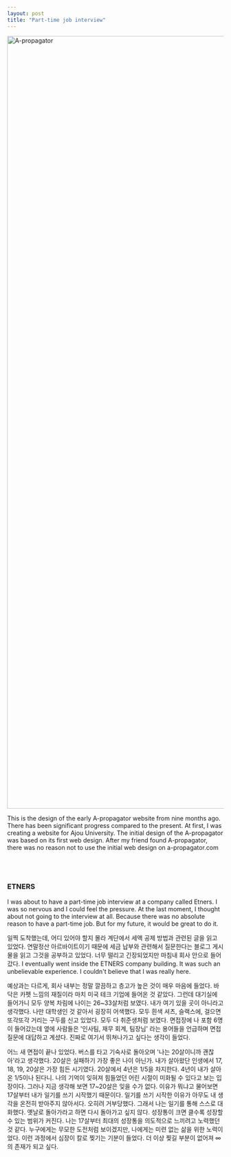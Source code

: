 ```yaml
---
layout: post
title: "Part-time job interview"
---
```



<img width="1796" alt="A-propagator" src="https://github.com/user-attachments/assets/6bd13b5e-f95f-4624-b8fc-8f43531aa029" />


  
This is the design of the early A-propagator website from nine months ago. There has been significant progress compared to the present. At first, I was creating a website for Ajou University. The initial design of the A-propagator was based on its first web design. After my friend found A-propagator, there was no reason not to use the initial web design on a-propagator.com







<div class="txt-top"></div>

<h3 style="padding-top: 50px;"> ETNERS </h3>


I was about to have a part-time job interview at a company called Etners. I was so nervous and I could feel the pressure. At the last moment, I thought about not going to the interview at all. Because there was no absolute reason to have a part-time job. But for my future, it would be great to do it. 

일찍 도착했는데, 어디 있어야 할지 몰라 계단에서 세액 공제 방법과 관련된 글을 읽고 있었다. 연말정산 아르바이트이기 때문에 세금 납부와 관련해서 질문한다는 블로그 게시물을 읽고 그것을 공부하고 있었다. 너무 떨리고 긴장되었지만 마침내 회사 안으로 들어갔다. I eventually went inside the ETNERS company building. It was such an unbelievable experience. I couldn't believe that I was really here. 

예상과는 다르게, 회사 내부는 정말 깔끔하고 층고가 높은 것이 매우 마음에 들었다. 바닥은 카펫 느낌의 재질이라 마치 미국 테크 기업에 들어온 것 같았다. 그런데 대기실에 들어가니 모두 양복 차림에 나이는 26~33살처럼 보였다. 내가 여기 있을 곳이 아니라고 생각했다. 나만 대학생인 것 같아서 굉장히 어색했다. 모두 흰색 셔츠, 슬랙스에, 걸으면 또각또각 거리는 구두를 신고 있었다. 모두 다 취준생처럼 보였다. 면접장에 나 포함 6명이 들어갔는데 옆에 사람들은 '인사팀, 재무 회계, 팀장님' 라는 용어들을 언급하며 면접 질문에 대답하고 계셨다. 진짜로 여기서 뛰쳐나가고 싶다는 생각이 들었다. 

어느 새 면접이 끝나 있었다. 버스를 타고 기숙사로 돌아오며 '나는 20살이니까 괜찮아'라고 생각했다. 20살은 실패하기 가장 좋은 나이 아닌가. 내가 살아왔단 인생에서 17, 18, 19, 20살은 가장 힘든 시기였다. 20살에서 4년은 1/5을 차지한다. 4년이 내가 살아온 1/5이나 된다니. 나의 기억이 잊혀져 힘들었던 어린 시절이 미화될 수 있다고 보는 입장이다. 그러나 지금 생각해 보면 17~20살은 잊을 수가 없다. 이유가 뭐냐고 물어보면 17살부터 내가 일기를 쓰기 시작했기 때문이다. 일기를 쓰기 시작한 이유가 아무도 내 생각을 온전히 받아주지 않아서다. 오히려 거부당했다. 그래서 나는 일기를 통해 스스로 대화했다. 옛날로 돌아가라고 하면 다시 돌아가고 싶지 않다. 성장통이 크면 클수록 성장할 수 있는 범위가 커진다. 나는 17살부터 최대의 성장통을 의도적으로 느끼려고 노력했던 것 같다. 누구에게는 무모한 도전처럼 보이겠지만, 나에게는 미련 없는 삶을 위한 노력이었다. 이런 과정에서 심장이 칼로 찢기는 기분이 들었다. 더 이상 찢길 부분이 없어져 ∞ 의 존재가 되고 싶다.








